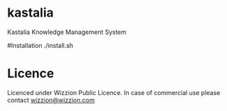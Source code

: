 # kastalia
Kastalia Knowledge Management System

#Installation
./install.sh

# Licence
Licenced under Wizzion Public Licence. In case of commercial use please contact wizzion@wizzion.com


